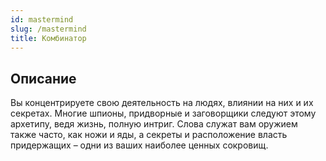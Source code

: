 ```yaml
---
id: mastermind
slug: /mastermind
title: Комбинатор
---
```

## Описание
Вы концентрируете свою деятельность на людях, влиянии на них и их секретах. Многие шпионы, придворные и заговорщики следуют этому архетипу, ведя жизнь, полную интриг. Слова служат вам оружием также часто, как ножи и яды, а секреты и расположение власть придержащих – одни из ваших наиболее ценных сокровищ.